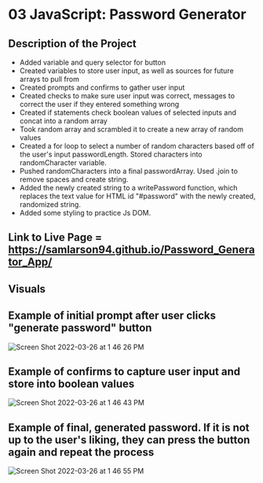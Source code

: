 # 03 JavaScript: Password Generator

## Description of the Project
- Added variable and query selector for button
- Created variables to store user input, as well as sources for future arrays to pull from
- Created prompts and confirms to gather user input
- Created checks to make sure user input was correct, messages to correct the user if they entered something wrong
- Created if statements check boolean values of selected inputs and concat into a random array
- Took random array and scrambled it to create a new array of random values
- Created a for loop to select a number of random characters based off of the user's input passwordLength. Stored characters into randomCharacter variable.
- Pushed randomCharacters into a final passwordArray.  Used .join to remove spaces and create string. 
- Added the newly created string to a writePassword function, which replaces the text value for HTML id "#password" with the newly created, randomized string.
- Added some styling to practice Js DOM.


## Link to Live Page = https://samlarson94.github.io/Password_Generator_App/


## Visuals


## Example of initial prompt after user clicks "generate password" button
![Screen Shot 2022-03-26 at 1 46 26 PM](https://user-images.githubusercontent.com/24683662/160253565-90c94a6d-e22e-4f58-9a16-de96a461203d.png)
## Example of confirms to capture user input and store into boolean values
![Screen Shot 2022-03-26 at 1 46 43 PM](https://user-images.githubusercontent.com/24683662/160253562-9186d82c-8b74-414e-a1dd-cdc8ebd6b4bf.png)
## Example of final, generated password.  If it is not up to the user's liking, they can press the button again and repeat the process
![Screen Shot 2022-03-26 at 1 46 55 PM](https://user-images.githubusercontent.com/24683662/160253527-8df8c7de-9c45-4436-9281-d7379f84112b.png)


 
